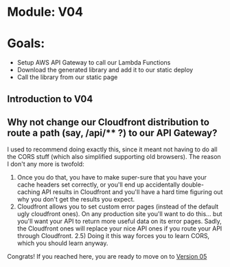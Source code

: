 # Module: V04
# Goals: 
* Setup AWS API Gateway to call our Lambda Functions
* Download the generated library and add it to our static deploy
* Call the library from our static page

## Introduction to V04




## Why not change our Cloudfront distribution to route a path (say, /api/** ?) to our API Gateway?

I used to recommend doing exactly this, since it meant not having to do all the CORS stuff (which
also simplified supporting old browsers).  The reason I don't any more is twofold:

1) Once you do that, you have to make super-sure that you have your cache headers set correctly, or you'll
end up accidentally double-caching API results in Cloudfront and you'll have a hard time figuring out why
you don't get the results you expect.
2) Cloudfront allows you to set custom error pages (instead of the default ugly cloudfront ones).  On any
production site you'll want to do this... but you'll want your API to return more useful data on its error
pages.  Sadly, the Cloudfront ones will replace your nice API ones if you route your API through Cloudfront.
2.5) Doing it this way forces you to learn CORS, which you should learn anyway.


Congrats!  If you reached here, you are ready to move on to <a href="../V05/README.md">Version 05</a>

